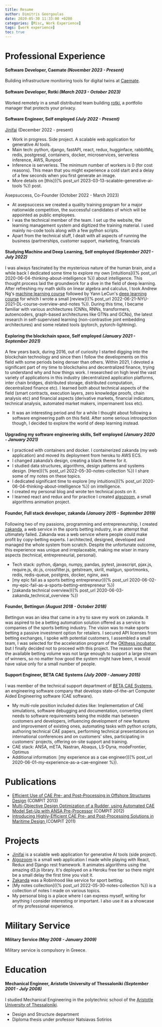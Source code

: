 ```yaml
---
title: Resume 
author: Dimitris Georgoulas
date: 2020-05-30 11:33:00 +0200
categories: [Misc, Work Experience]
tags: [work experience]
toc: true
---  
```


# Professional Experience
#### **Software Developer, Caemate** *(November 2023 - Present)*  <br/>
Building infrastructure monitoring tools for digital twins at [Caemate](https://caemate.com/).  

#### **Software Developer, Rotki** *(March 2023 - October 2023)*  <br/>
Worked remotely in a small distributed team building [rotki](https://rotki.com/), a portfolio manager that protects your privacy.

#### **Software Engineer, Self employed** *(July 2022 - Present)*  <br/>
[Jinifai](https://www.jinifai.com/) (December 2022 - present)
- Work in progress. Side project. A scalable web application for generative AI tools. 
- Main tech: python, django, fastAPI, react, redux, hugginface, rabbitMq, redis, postgresql, containers, docker, microservices, serverless inference, AWS, Runpod
- Inference is serverless. The minimum number of workers is 0 (for cost reasons). This mean that you might experience a cold start and a delay of a few seconds when you first generate an image. 
- More details on [this]({% post_url 2023-03-13-scalable-generative-ai-tools %}) post.

Asepsuccess, Co-Founder (October 2022 - March 2023)
- At asepsuccess we created a quality training program for a major nationwide competition, the successful candidates of which will be appointed as public employees. 
- I was the technical member of the team. I set up the website, the learning management system and digitized the training material. I used mainly no-code tools along with a few python scripts. 
- Apart from the technical stuff, I dealt with all aspects of running the business (partnerships, customer support, marketing, financials

#### **Studying Machine and Deep Learning, Self employed** *(September 2021 - July 2022)*  <br/>
I was always fascinated by the mysterious nature of the human brain, and a while back I dedicated some time to explore my own 
[intuitions]({% post_url 2020-06-04-thinking-about-intelligence %}) about intelligence. This thought process laid the groundwork for a dive in the field of deep learning. 
After refreshing my math skills on linear algebra and calculus, 
I took Andrew Ng's [machine learning course](https://www.youtube.com/watch?v=PPLop4L2eGk&list=PLLssT5z_DsK-h9vYZkQkYNWcItqhlRJLN) followed by 
Yann LeCun's [deep learning course](https://www.youtube.com/playlist?list=PLLHTzKZzVU9e6xUfG10TkTWApKSZCzuBI)
for which I wrote a small [review]({% post_url 2022-06-21-NYU-2021-DL-course-overview-and-notes %}). During this time, I became familiar with various 
architectures (CNNs, RNNs, transformers, autoencoders, graph-based architectures like GTNs and GCNs), 
the latest research in self-supervised learning (non-contrastive joint embedding architectures) 
and some related tools (pytorch, pytorch-lightning). 

#### **Exploring the blockchain space, Self employed** *(January 2021 - September 2021)*  <br/>
A few years back, during 2016, out of curiosity I started digging into the blockchain technology and since then I 
follow the developments on this field with some periods being denser than others. Within 2021, I devoted a significant 
part of my time to blockchains and decentralized finance, trying to understand why and how things work. I researched on 
high level the vast variety of applications in this industry (decentralized application platforms, inter chain bridges, 
distributed storage, distributed computation, decentralized finance etc). I learned both about technical aspects of the 
field (smart contracts, execution layers, zero knowledge proofs, chain analysis etc) and financial aspects 
(derivative markets, financial indicators, technical analysis, automated market makers, impermanent loss etc). 
- It was an interesting period and for a while I thought about following a software engineering path on this field. 
After some serious introspection though, I decided to explore the world of deep learning instead. 


#### **Upgrading my software engineering skills, Self employed** *(January 2020 - January 2021)*  <br/>
- I practiced with containers and docker. I containerized zakanda (my web application) and moved its deployment from heroku to AWS ECS. 
- I changed zakanda’s design, creating a black theme for it.
- I studied data structures, algorithms, design patterns and systems design. [Here]({% post_url 2022-05-30-notes-collection %}) 
I share some of my notes on these topics. 
- I dedicated significant time to explore [my intuitions]({% post_url 2020-06-04-thinking-about-intelligence %}) on intelligence.
- I created my personal blog and wrote ten technical posts on it.
- I learned react and redux and for practice I created [algozoom](http://algozoom.com/), a small algorithms animation project.

#### **Founder, Full stack developer, zakanda** *(January 2015 - September 2019)* <br/> 
Following two of my passions, programming and entrepreneurship, I created [zakanda](https://www.zakanda.com/), 
a web service in the sports betting industry, in an attempt that ultimately failed. 
Zakanda was a web service where people could make profit by copy-betting experts. 
I architected, designed, developed and managed the whole system from scratch. 
Despite the unfortunate outcome, this experience was unique and irreplaceable, making me wiser in many aspects (technical, entrepreneurial, personal).
- Tech stack: python, django, numpy, pandas, pytest, javascript, pjax.js, require.js, dc.js, crossfilter.js, 
getstream, skrill, mailgun, sportmonks, redis, redis-queue, postgres, docker, nginx, aws
- [my epic fail as a sports betting entrepreneur]({% post_url 2020-06-02-my-epic-fail-as-a-sports-betting-entrepreneur %})
- [zakanda technical overview]({% post_url 2020-06-03-zakanda_technical_overview %})  

#### **Founder, Bettingun** *(August 2018 - October 2018)* <br/> 
Bettingun was an idea that came in a try to save my work on zakanda. It was aspired to be a betting automation solution 
offered as a service to companies of the sports betting industry. The vision was to make sports betting a 
passive investment option for retailers. I secured API licenses from betting exchanges, I spoke with potential customers, 
I assembled a small team, I was selected for the acceleration program of the [OKthess incubator](https://okthess.gr/en/blog/bootcamp-autumn-2018/), 
but I finally decided not to proceed with this project. The reason was that the available betting volume was not 
large enough to support a large stream of winners, so no matter how good the system might have been, 
it would have value only for a small number of people.

#### **Support Engineer, BETA CAE Systems** *(July 2009 - January 2015)* <br/> 
I was member of the technical support department of [BETA CAE Systems](https://www.beta-cae.com/), an engineering software 
company that develops state-of-the-art Computer Aided Engineering software (CAE software). 
- My multi-role position included duties like: Implementation of CAE simulations, software debugging and documentation, 
converting client needs to software requirements being the middle man between customers and developers, 
influencing development of new features and improvement of existing ones, automating tasks with python scripts, 
authoring technical CAE papers, performing technical presentations on international conferences and on customers' sites, 
participating in customers' projects, offering on-site support and training.
- CAE stack: ANSA, mETA, Nastran, Abaqus, LS-Dyna, modeFrontier, Optimus
- Additional information: [my experience as a cae engineer]({% post_url 2020-06-01-my-experience-as-a-cae-engineer %}).

# Publications
- [Efficient Use of CAE Pre- and Post-Processing in Offshore Structures Design](https://www.beta-cae.com/pdf/offshore_prepost_korbetis.pdf) (COMPIT 2013)
- [Multi-Objective Design Optimization of a Rudder, using Automated CAE Model Set-Up with ANSA Pre-Processor](https://www.beta-cae.com/pdf/mdo_rudder_korbetis.pdf) (COMPIT 2012)
- [Introducing Highly-Efficient CAE Pre- and Post-Processing Solutions in Maritime Design ](https://www.beta-cae.com/pdf/2011_compit_korbetis_georgoulas.pdf) (COMPIT 2011)

# Projects
- [Jinifai](https://www.jinifai.com/) is a scalable web application for generative AI tools (side project).
- [Algozoom](http://algozoom.com/) is a small web application I made while playing with React, Redux and Django rest framework. 
It animates algorithms using the amazing d3.js library. It's deployed on a Heroku free tier so there might be a 
small delay the first time you visit it.
- [Zakanda](https://www.zakanda.com/) was a Robinhood like service for sport betting.
- [My notes collection]({% post_url 2022-05-30-notes-collection %}) is a collection of notes I made on various topics.
- My personal blog is a place where I can express myself, writing for anything I consider interesting or important. 
I also use it as a showcase of my professional experience.


# Military Service
#### **Military Service** *(May 2008 - January 2009)* <br/> 
Military service is compulsory in Greece.

# Education
#### **Mechanical Engineer, Aristotle University of Thessaloniki** *(September 2001 - July 2008)* <br/>
I studied Mechanical Engineering in the polytechnic school of the 
[Aristotle University of Thessaloniki](https://en.wikipedia.org/wiki/Aristotle_University_of_Thessaloniki).
- Design and Structure department
- Diploma thesis under professor Natsiavas Sotirios


